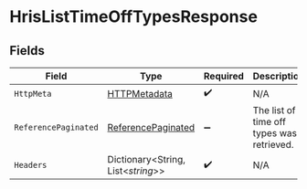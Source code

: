 # HrisListTimeOffTypesResponse


## Fields

| Field                                                               | Type                                                                | Required                                                            | Description                                                         |
| ------------------------------------------------------------------- | ------------------------------------------------------------------- | ------------------------------------------------------------------- | ------------------------------------------------------------------- |
| `HttpMeta`                                                          | [HTTPMetadata](../../Models/Components/HTTPMetadata.md)             | :heavy_check_mark:                                                  | N/A                                                                 |
| `ReferencePaginated`                                                | [ReferencePaginated](../../Models/Components/ReferencePaginated.md) | :heavy_minus_sign:                                                  | The list of time off types was retrieved.                           |
| `Headers`                                                           | Dictionary<String, List<*string*>>                                  | :heavy_check_mark:                                                  | N/A                                                                 |